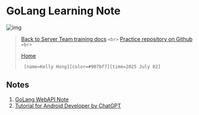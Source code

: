 # GoLang Learning Note

![img](https://imagedelivery.net/lCsODh8EJUNDijZLbbcSWQ/8191c1cb-3f85-420e-0670-79f30b8d8200/public)

> [Back to Server Team training docs](https://confluence.tutk.com/display/RDWEB/%5BDIR%5D+Training) `<br>`
> [Practice repository on Github](https://github.com/boxjellyfisha/FirstGoLangLearning/tree/master) `<br>`
>
> [Home](https://codimd.tutk.com/5MaStTr5SJub-IYE8MxmEw)
>
> ` [name=Kelly Hong][color=#907bf7][time=2025 July 02]`

## Notes

1. [GoLang WebAPI Note](https://codimd.tutk.com/GZaowtCUSx-h1Q4wkiO2oA)
2. [Tutorial for Android Developer by ChatGPT](https://codimd.tutk.com/HpoDPcC1RseihInlmReAGw)
